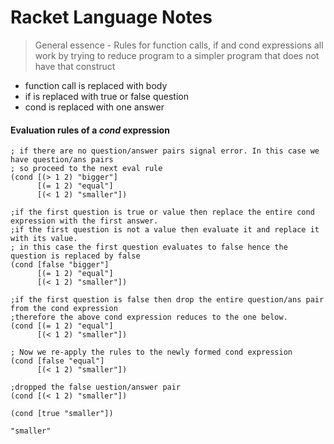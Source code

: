# Racket Language Notes

> General essence - Rules for function calls, if and cond expressions all work by trying to reduce program to a simpler program that does not have that construct
  - function call is replaced with body
  - if is replaced with true or false question
  - cond is replaced with one answer

#### Evaluation rules of a <i>cond</i> expression

```
; if there are no question/answer pairs signal error. In this case we have question/ans pairs
; so proceed to the next eval rule
(cond [(> 1 2) "bigger"]
      [(= 1 2) "equal"]
      [(< 1 2) "smaller"])

;if the first question is true or value then replace the entire cond expression with the first answer.
;if the first question is not a value then evaluate it and replace it with its value.
; in this case the first question evaluates to false hence the question is replaced by false
(cond [false "bigger"]
      [(= 1 2) "equal"]
      [(< 1 2) "smaller"])

;if the first question is false then drop the entire question/ans pair from the cond expression
;therefore the above cond expression reduces to the one below.
(cond [(= 1 2) "equal"]
      [(< 1 2) "smaller"])

; Now we re-apply the rules to the newly formed cond expression
(cond [false "equal"]
      [(< 1 2) "smaller"])

;dropped the false uestion/answer pair
(cond [(< 1 2) "smaller"])

(cond [true "smaller"])

"smaller"
```
